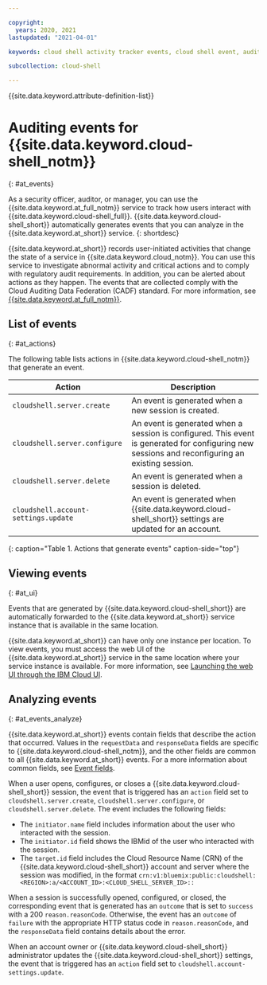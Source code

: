 ```yaml
---

copyright:
  years: 2020, 2021
lastupdated: "2021-04-01"

keywords: cloud shell activity tracker events, cloud shell event, audit Cloud Shell commands, Cloud Shell logs

subcollection: cloud-shell

---
```


{{site.data.keyword.attribute-definition-list}}

# Auditing events for {{site.data.keyword.cloud-shell_notm}}
{: #at_events}

As a security officer, auditor, or manager, you can use the {{site.data.keyword.at_full_notm}} service to track how users interact with {{site.data.keyword.cloud-shell_full}}. {{site.data.keyword.cloud-shell_short}} automatically generates events that you can analyze in the {{site.data.keyword.at_short}} service.
{: shortdesc}

{{site.data.keyword.at_short}} records user-initiated activities that change the state of a service in {{site.data.keyword.cloud_notm}}. You can use this service to investigate abnormal activity and critical actions and to comply with regulatory audit requirements. In addition, you can be alerted about actions as they happen. The events that are collected comply with the Cloud Auditing Data Federation (CADF) standard. For more information, see [{{site.data.keyword.at_full_notm}}](/docs/activity-tracker?topic=activity-tracker-getting-started).

## List of events
{: #at_actions}

The following table lists actions in {{site.data.keyword.cloud-shell_notm}} that generate an event.

| Action             | Description       |
| ------------------ | ----------------- |
| `cloudshell.server.create` | An event is generated when a new session is created. |
| `cloudshell.server.configure` | An event is generated when a session is configured. This event is generated for configuring new sessions and reconfiguring an existing session. |
| `cloudshell.server.delete` | An event is generated when a session is deleted. |
| `cloudshell.account-settings.update` | An event is generated when {{site.data.keyword.cloud-shell_short}} settings are updated for an account. |
{: caption="Table 1. Actions that generate events" caption-side="top"}

## Viewing events
{: #at_ui}

Events that are generated by {{site.data.keyword.cloud-shell_short}} are automatically forwarded to the {{site.data.keyword.at_short}} service instance that is available in the same location.

{{site.data.keyword.at_short}} can have only one instance per location. To view events, you must access the web UI of the {{site.data.keyword.at_short}} service in the same location where your service instance is available. For more information, see [Launching the web UI through the IBM Cloud UI](/docs/activity-tracker?topic=activity-tracker-launch).

## Analyzing events
{: #at_events_analyze}

{{site.data.keyword.at_short}} events contain fields that describe the action that occurred. Values in the `requestData` and `responseData` fields are specific to {{site.data.keyword.cloud-shell_notm}}, and the other fields are common to all {{site.data.keyword.at_short}} events. For a more information about common fields, see [Event fields](/docs/activity-tracker?topic=activity-tracker-event).

When a user opens, configures, or closes a {{site.data.keyword.cloud-shell_short}} session, the event that is triggered has an `action` field set to `cloudshell.server.create`, `cloudshell.server.configure`, or `cloudshell.server.delete`. The event includes the following fields:

- The `initiator.name` field includes information about the user who interacted with the session.
- The `initiator.id` field shows the IBMid of the user who interacted with the session.
- The `target.id` field includes the Cloud Resource Name (CRN) of the {{site.data.keyword.cloud-shell_short}} account and server where the session was modified, in the format `crn:v1:bluemix:public:cloudshell:<REGION>:a/<ACCOUNT_ID>:<CLOUD_SHELL_SERVER_ID>::`

When a session is successfully opened, configured, or closed, the corresponding event that is generated has an `outcome` that is set to `success` with a 200 `reason.reasonCode`. Otherwise, the event has an `outcome` of `failure` with the appropriate HTTP status code in `reason.reasonCode`, and the `responseData` field contains details about the error.

When an account owner or {{site.data.keyword.cloud-shell_short}} administrator updates the {{site.data.keyword.cloud-shell_short}} settings, the event that is triggered has an `action` field set to `cloudshell.account-settings.update`.
